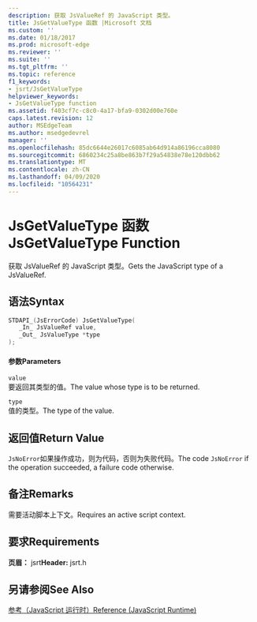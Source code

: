 ```yaml
---
description: 获取 JsValueRef 的 JavaScript 类型。
title: JsGetValueType 函数 |Microsoft 文档
ms.custom: ''
ms.date: 01/18/2017
ms.prod: microsoft-edge
ms.reviewer: ''
ms.suite: ''
ms.tgt_pltfrm: ''
ms.topic: reference
f1_keywords:
- jsrt/JsGetValueType
helpviewer_keywords:
- JsGetValueType function
ms.assetid: f403cf7c-c8c0-4a17-bfa9-0302d00e760e
caps.latest.revision: 12
author: MSEdgeTeam
ms.author: msedgedevrel
manager: ''
ms.openlocfilehash: 85dc6644e26017c6085ab64d914a86196cca8080
ms.sourcegitcommit: 6860234c25a8be863b7f29a54838e78e120dbb62
ms.translationtype: MT
ms.contentlocale: zh-CN
ms.lasthandoff: 04/09/2020
ms.locfileid: "10564231"
---
```

# <span data-ttu-id="77c3c-103">JsGetValueType 函数</span><span class="sxs-lookup"><span data-stu-id="77c3c-103">JsGetValueType Function</span></span>
<span data-ttu-id="77c3c-104">获取 JsValueRef 的 JavaScript 类型。</span><span class="sxs-lookup"><span data-stu-id="77c3c-104">Gets the JavaScript type of a JsValueRef.</span></span>  
  
## <span data-ttu-id="77c3c-105">语法</span><span class="sxs-lookup"><span data-stu-id="77c3c-105">Syntax</span></span>  
  
```cpp  
STDAPI_(JsErrorCode) JsGetValueType(  
   _In_ JsValueRef value,  
   _Out_ JsValueType *type  
);  
```  
  
#### <span data-ttu-id="77c3c-106">参数</span><span class="sxs-lookup"><span data-stu-id="77c3c-106">Parameters</span></span>  
 `value`  
 <span data-ttu-id="77c3c-107">要返回其类型的值。</span><span class="sxs-lookup"><span data-stu-id="77c3c-107">The value whose type is to be returned.</span></span>  
  
 `type`  
 <span data-ttu-id="77c3c-108">值的类型。</span><span class="sxs-lookup"><span data-stu-id="77c3c-108">The type of the value.</span></span>  
  
## <span data-ttu-id="77c3c-109">返回值</span><span class="sxs-lookup"><span data-stu-id="77c3c-109">Return Value</span></span>  
 <span data-ttu-id="77c3c-110">`JsNoError`如果操作成功，则为代码，否则为失败代码。</span><span class="sxs-lookup"><span data-stu-id="77c3c-110">The code `JsNoError` if the operation succeeded, a failure code otherwise.</span></span>  
  
## <span data-ttu-id="77c3c-111">备注</span><span class="sxs-lookup"><span data-stu-id="77c3c-111">Remarks</span></span>  
 <span data-ttu-id="77c3c-112">需要活动脚本上下文。</span><span class="sxs-lookup"><span data-stu-id="77c3c-112">Requires an active script context.</span></span>  
  
## <span data-ttu-id="77c3c-113">要求</span><span class="sxs-lookup"><span data-stu-id="77c3c-113">Requirements</span></span>  
 <span data-ttu-id="77c3c-114">**页眉：** jsrt</span><span class="sxs-lookup"><span data-stu-id="77c3c-114">**Header:** jsrt.h</span></span>  
  
## <span data-ttu-id="77c3c-115">另请参阅</span><span class="sxs-lookup"><span data-stu-id="77c3c-115">See Also</span></span>  
 [<span data-ttu-id="77c3c-116">参考（JavaScript 运行时）</span><span class="sxs-lookup"><span data-stu-id="77c3c-116">Reference (JavaScript Runtime)</span></span>](../chakra-hosting/reference-javascript-runtime.md)